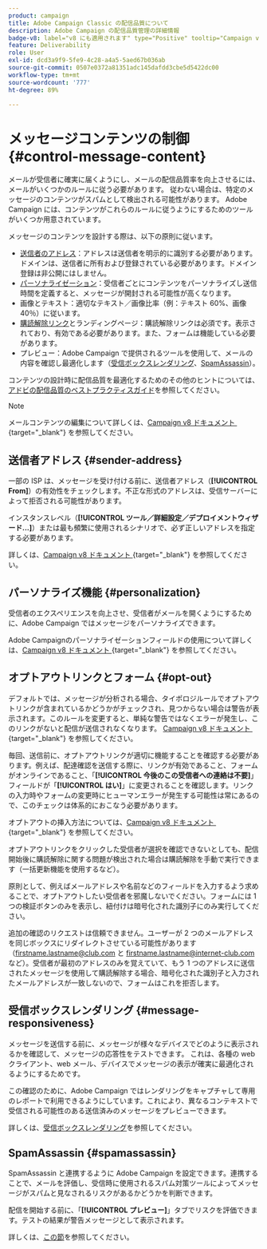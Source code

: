 ```yaml
---
product: campaign
title: Adobe Campaign Classic の配信品質について
description: Adobe Campaign の配信品質管理の詳細情報
badge-v8: label="v8 にも適用されます" type="Positive" tooltip="Campaign v8 にも適用されます"
feature: Deliverability
role: User
exl-id: dcd3a9f9-5fe9-4c28-a4a5-5aed67b036ab
source-git-commit: 0507e0372a81351adc145dafdd3cbe5d5422dc00
workflow-type: tm+mt
source-wordcount: '777'
ht-degree: 89%

---
```


# メッセージコンテンツの制御{#control-message-content}

メールが受信者に確実に届くようにし、メールの配信品質率を向上させるには、メールがいくつかのルールに従う必要があります。 従わない場合は、特定のメッセージのコンテンツがスパムとして検出される可能性があります。 Adobe Campaign には、コンテンツがこれらのルールに従うようにするためのツールがいくつか用意されています。

メッセージのコンテンツを設計する際は、以下の原則に従います。

* [送信者のアドレス](#sender-address)：アドレスは送信者を明示的に識別する必要があります。ドメインは、送信者に所有および登録されている必要があります。ドメイン登録は非公開にはしません。
* [パーソナライゼーション](#personalization)：受信者ごとにコンテンツをパーソナライズし送信時間を定義すると、メッセージが開封される可能性が高くなります。
* 画像とテキスト：適切なテキスト／画像比率（例：テキスト 60%、画像 40％）に従います。
* [購読解除リンク](#opt-out)とランディングページ：購読解除リンクは必須です。表示されており、有効である必要があります。また、フォームは機能している必要があります。
* プレビュー：Adobe Campaign で提供されるツールを使用して、メールの内容を確認し最適化します（[受信ボックスレンダリング](#message-responsiveness)、[SpamAssassin](#spamassassin)）。

コンテンツの設計時に配信品質を最適化するためのその他のヒントについては、[アドビの配信品質のベストプラクティスガイド](https://experienceleague.adobe.com/docs/deliverability-learn/deliverability-best-practice-guide/content-best-practices-for-optimal-delivery.html?lang=ja)を参照してください。

>[!NOTE]
>
>メールコンテンツの編集について詳しくは、[Campaign v8 ドキュメント &#x200B;](https://experienceleague.adobe.com/docs/campaign/campaign-v8/send/emails/defining-the-email-content.html?lang=ja){target="_blank"} を参照してください。

## 送信者アドレス {#sender-address}

一部の ISP は、メッセージを受け付ける前に、送信者アドレス（**[!UICONTROL From]**）の有効性をチェックします。不正な形式のアドレスは、受信サーバーによって拒否される可能性があります。

インスタンスレベル（**[!UICONTROL ツール／詳細設定／デプロイメントウィザード...]**）または最も頻繁に使用されるシナリオで、必ず正しいアドレスを指定する必要があります。

詳しくは、[Campaign v8 ドキュメント &#x200B;](https://experienceleague.adobe.com/docs/campaign/campaign-v8/send/emails/defining-the-email-content.html?lang=ja){target="_blank"} を参照してください。

## パーソナライズ機能 {#personalization}

受信者のエクスペリエンスを向上させ、受信者がメールを開くようにするために、Adobe Campaign ではメッセージをパーソナライズできます。

Adobe Campaignのパーソナライゼーションフィールドの使用について詳しくは、[Campaign v8 ドキュメント &#x200B;](https://experienceleague.adobe.com/en/docs/campaign/campaign-v8/send/personalize/personalization-fields){target="_blank"} を参照してください。

## オプトアウトリンクとフォーム {#opt-out}

デフォルトでは、メッセージが分析される場合、タイポロジルールでオプトアウトリンクが含まれているかどうかがチェックされ、見つからない場合は警告が表示されます。このルールを変更すると、単純な警告ではなくエラーが発生し、このリンクがないと配信が送信されなくなります。 [Campaign v8 ドキュメント &#x200B;](https://experienceleague.adobe.com/docs/campaign/campaign-v8/send/validate/delivery-analysis.html){target="_blank"} を参照してください。

毎回、送信前に、オプトアウトリンクが適切に機能することを確認する必要があります。例えば、配達確認を送信する際に、リンクが有効であること、フォームがオンラインであること、「**[!UICONTROL 今後のこの受信者への連絡は不要]**」フィールドが「**[!UICONTROL はい]**」に変更されることを確認します。リンクの入力時やフォームの変更時にヒューマンエラーが発生する可能性は常にあるので、このチェックは体系的におこなう必要があります。

オプトアウトの挿入方法については、[Campaign v8 ドキュメント &#x200B;](https://experienceleague.adobe.com/docs/campaign/campaign-v8/send/personalize/personalization-blocks.html){target="_blank"} を参照してください。

オプトアウトリンクをクリックした受信者が選択を確認できないとしても、配信開始後に購読解除に関する問題が検出された場合は購読解除を手動で実行できます（一括更新機能を使用するなど）。

原則として、例えばメールアドレスや名前などのフィールドを入力するよう求めることで、オプトアウトしたい受信者を邪魔しないでください。フォームには 1 つの検証ボタンのみを表示し、紐付けは暗号化された識別子にのみ実行してください。

追加の確認のリクエストは信頼できません。ユーザーが 2 つのメールアドレスを同じボックスにリダイレクトさせている可能性があります（firstname.lastname@club.com と firstname.lastname@internet-club.com など）。受信者が最初のアドレスのみを覚えていて、もう 1 つのアドレスに送信されたメッセージを使用して購読解除する場合、暗号化された識別子と入力されたメールアドレスが一致しないので、フォームはこれを拒否します。

## 受信ボックスレンダリング {#message-responsiveness}

メッセージを送信する前に、メッセージが様々なデバイスでどのように表示されるかを確認して、メッセージの応答性をテストできます。 これは、各種の web クライアント、web メール、デバイスでメッセージの表示が確実に最適化されるようにするためです。

この確認のために、Adobe Campaign ではレンダリングをキャプチャして専用のレポートで利用できるようにしています。これにより、異なるコンテキストで受信される可能性のある送信済みのメッセージをプレビューできます。

詳しくは、[受信ボックスレンダリング](inbox-rendering.md)を参照してください。

## SpamAssassin {#spamassassin}

SpamAssassin と連携するように Adobe Campaign を設定できます。連携することで、メールを評価し、受信時に使用されるスパム対策ツールによってメッセージがスパムと見なされるリスクがあるかどうかを判断できます。

配信を開始する前に、「**[!UICONTROL プレビュー]**」タブでリスクを評価できます。テストの結果が警告メッセージとして表示されます。

詳しくは、[この節](spamassassin.md)を参照してください。
